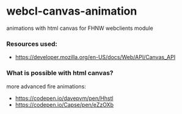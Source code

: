 # webcl-canvas-animation

animations with html canvas for FHNW webclients module

### Resources used:

- https://developer.mozilla.org/en-US/docs/Web/API/Canvas_API

### What is possible with html canvas?

more advanced fire animations:

- https://codepen.io/davepvm/pen/Hhstl
- https://codepen.io/Capse/pen/eZzOXb
